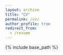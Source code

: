 ```yaml
---
layout: archive
title: "CV"
permalink: /cv/
author_profile: true
redirect_from:
  - /resume
---
```


{% include base_path %}

<object data="{{ site.url }}{{ site.baseurl }}/files/CV_DonghyunKang.pdf" width="1000" height="1000" type="application/pdf"></object>
